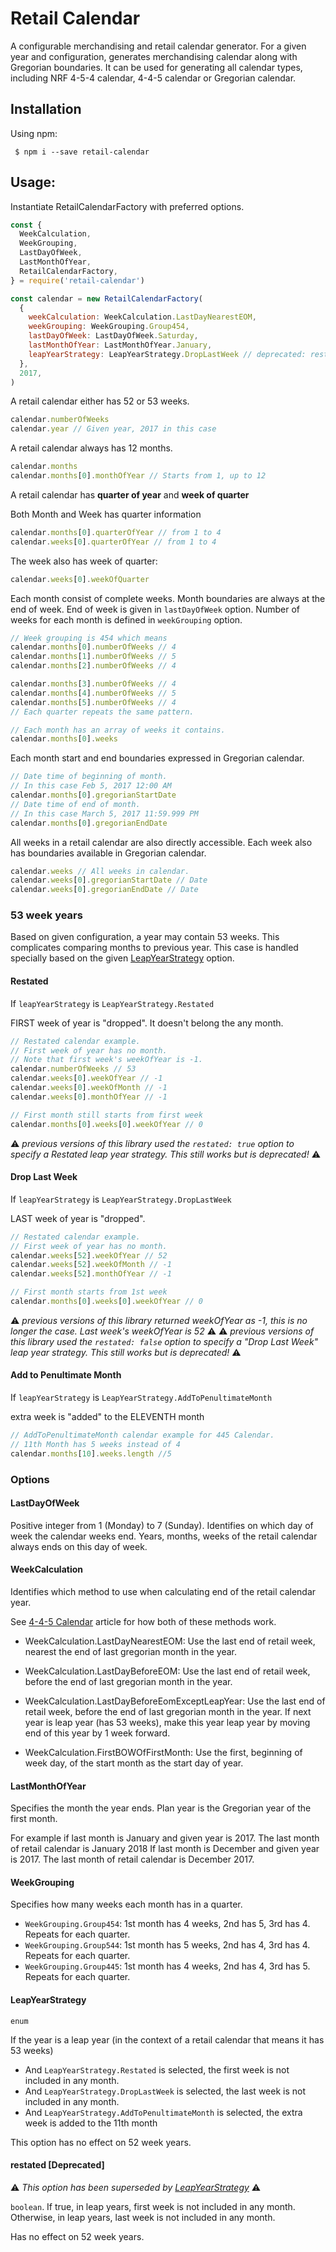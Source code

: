 # Retail Calendar

A configurable merchandising and retail calendar generator. For a given year and configuration, generates merchandising calendar along with Gregorian boundaries. It can be used for generating all calendar types, including NRF 4-5-4 calendar, 4-4-5 calendar or Gregorian calendar.

## Installation

Using npm:

```shell
 $ npm i --save retail-calendar
```

## Usage:

Instantiate RetailCalendarFactory with preferred options.

```javascript
const {
  WeekCalculation,
  WeekGrouping,
  LastDayOfWeek,
  LastMonthOfYear,
  RetailCalendarFactory,
} = require('retail-calendar')

const calendar = new RetailCalendarFactory(
  {
    weekCalculation: WeekCalculation.LastDayNearestEOM,
    weekGrouping: WeekGrouping.Group454,
    lastDayOfWeek: LastDayOfWeek.Saturday,
    lastMonthOfYear: LastMonthOfYear.January,
    leapYearStrategy: LeapYearStrategy.DropLastWeek // deprecated: restated: false
  },
  2017,
)
```

A retail calendar either has 52 or 53 weeks.

```javascript
calendar.numberOfWeeks
calendar.year // Given year, 2017 in this case
```

A retail calendar always has 12 months.

```javascript
calendar.months
calendar.months[0].monthOfYear // Starts from 1, up to 12
```

A retail calendar has **quarter of year** and **week of quarter**

Both Month and Week has quarter information
```javascript
calendar.months[0].quarterOfYear // from 1 to 4
calendar.weeks[0].quarterOfYear // from 1 to 4
```

The week also has week of quarter:
```javascript
calendar.weeks[0].weekOfQuarter
```

Each month consist of complete weeks. Month boundaries are always at the end of week. End of week is given in `lastDayOfWeek` option. Number of weeks for each month is defined in `weekGrouping` option.

```javascript
// Week grouping is 454 which means
calendar.months[0].numberOfWeeks // 4
calendar.months[1].numberOfWeeks // 5
calendar.months[2].numberOfWeeks // 4

calendar.months[3].numberOfWeeks // 4
calendar.months[4].numberOfWeeks // 5
calendar.months[5].numberOfWeeks // 4
// Each quarter repeats the same pattern.

// Each month has an array of weeks it contains.
calendar.months[0].weeks
```

Each month start and end boundaries expressed in Gregorian calendar.

```javascript
// Date time of beginning of month.
// In this case Feb 5, 2017 12:00 AM
calendar.months[0].gregorianStartDate
// Date time of end of month.
// In this case March 5, 2017 11:59.999 PM
calendar.months[0].gregorianEndDate
```

All weeks in a retail calendar are also directly accessible.
Each week also has boundaries available in Gregorian calendar.

```javascript
calendar.weeks // All weeks in calendar.
calendar.weeks[0].gregorianStartDate // Date
calendar.weeks[0].gregorianEndDate // Date
```

### 53 week years

Based on given configuration, a year may contain 53 weeks.
This complicates comparing months to previous year. This case is handled specially based on the given [LeapYearStrategy](#LeapYearStrategy) option.

#### Restated

If `leapYearStrategy` is `LeapYearStrategy.Restated` 

FIRST week of year is "dropped". It doesn't belong the any month.

```javascript
// Restated calendar example.
// First week of year has no month.
// Note that first week's weekOfYear is -1.
calendar.numberOfWeeks // 53
calendar.weeks[0].weekOfYear // -1
calendar.weeks[0].weekOfMonth // -1
calendar.weeks[0].monthOfYear // -1

// First month still starts from first week
calendar.months[0].weeks[0].weekOfYear // 0
```

⚠ *previous versions of this library used the `restated: true` option to specify a Restated leap year strategy. This still works but is deprecated!* ⚠

#### Drop Last Week

If `leapYearStrategy` is `LeapYearStrategy.DropLastWeek`

LAST week of year is "dropped".

```javascript
// Restated calendar example.
// First week of year has no month.
calendar.weeks[52].weekOfYear // 52
calendar.weeks[52].weekOfMonth // -1
calendar.weeks[52].monthOfYear // -1

// First month starts from 1st week
calendar.months[0].weeks[0].weekOfYear // 0
```
⚠ *previous versions of this library returned weekOfYear as -1, this is no longer the case. Last week's weekOfYear is 52* ⚠
⚠ *previous versions of this library used the `restated: false` option to specify a "Drop Last Week" leap year strategy. This still works but is deprecated!* ⚠

#### Add to Penultimate Month

If `leapYearStrategy` is `LeapYearStrategy.AddToPenultimateMonth`

extra week is "added" to the ELEVENTH month

```javascript
// AddToPenultimateMonth calendar example for 445 Calendar.
// 11th Month has 5 weeks instead of 4
calendar.months[10].weeks.length //5
```
### Options

#### LastDayOfWeek

Positive integer from 1 (Monday) to 7 (Sunday). Identifies on which day of week the calendar weeks end. Years, months, weeks of the retail calendar always ends on this day of week.

#### WeekCalculation

Identifies which method to use when calculating end of the retail calendar year.

See [4-4-5 Calendar](https://en.wikipedia.org/wiki/4%E2%80%934%E2%80%935_calendar) article for how both of these methods work.

- WeekCalculation.LastDayNearestEOM: Use the last end of retail week, nearest the end of last gregorian month in the year.

- WeekCalculation.LastDayBeforeEOM: Use the last end of retail week, before the end of last gregorian month in the year.

- WeekCalculation.LastDayBeforeEomExceptLeapYear: Use the last end of retail week, before the end of last gregorian month in the year. If next year is leap year (has 53 weeks), make this year leap year by moving end of this year by 1 week forward.

- WeekCalculation.FirstBOWOfFirstMonth: Use the first, beginning of week day, of the start month as the start day of year.

#### LastMonthOfYear

Specifies the month the year ends. Plan year is the Gregorian year of the first month.

For example if last month is January and given year is 2017. The last month of retail calendar is January 2018
If last month is December and given year is 2017. The last month of retail calendar is December 2017.

#### WeekGrouping

Specifies how many weeks each month has in a quarter.

- `WeekGrouping.Group454`: 1st month has 4 weeks, 2nd has 5, 3rd has 4. Repeats for each quarter.
- `WeekGrouping.Group544`: 1st month has 5 weeks, 2nd has 4, 3rd has 4. Repeats for each quarter.
- `WeekGrouping.Group445`: 1st month has 4 weeks, 2nd has 4, 3rd has 5. Repeats for each quarter.

#### LeapYearStrategy

`enum`

If the year is a leap year (in the context of a retail calendar that means it has 53 weeks)

* And `LeapYearStrategy.Restated` is selected, the first week is not included in any month.
* And `LeapYearStrategy.DropLastWeek` is selected, the last week is not included in any month.
* And `LeapYearStrategy.AddToPenultimateMonth` is selected, the extra week is added to the 11th month

This option has no effect on 52 week years.

#### restated [Deprecated]
⚠ *This option has been superseded by [LeapYearStrategy](#LeapYearStrategy)* ⚠

`boolean`. If true, in leap years, first week is not included in any month. Otherwise, in leap years, last week is not included in any month.

Has no effect on 52 week years.
